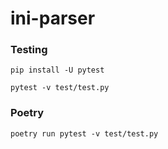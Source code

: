 # ini-parser

### Testing
```
pip install -U pytest
```
```
pytest -v test/test.py
```

### Poetry
```
poetry run pytest -v test/test.py
```